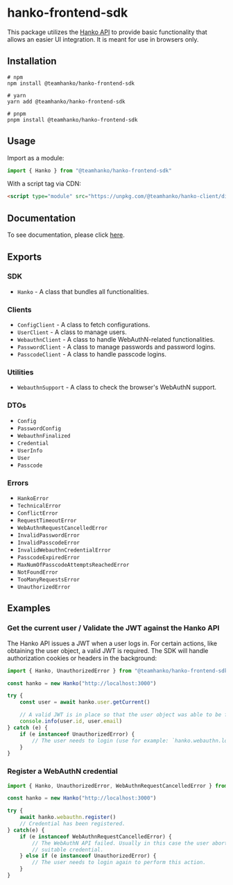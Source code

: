 # hanko-frontend-sdk

This package utilizes the [Hanko API](https://github.com/teamhanko/hanko/blob/main/backend/README.md) to provide basic
functionality that allows an easier UI integration. It is meant for use in browsers only.

## Installation

```shell
# npm
npm install @teamhanko/hanko-frontend-sdk

# yarn
yarn add @teamhanko/hanko-frontend-sdk

# pnpm
pnpm install @teamhanko/hanko-frontend-sdk
```

## Usage

Import as a module:

```typescript
import { Hanko } from "@teamhanko/hanko-frontend-sdk"
```

With a script tag via CDN:

```html
<script type="module" src="https://unpkg.com/@teamhanko/hanko-client/dist/sdk.js">
```

## Documentation

To see documentation, please click [here](https://todo.todo).

## Exports

### SDK

- `Hanko` - A class that bundles all functionalities.

### Clients

- `ConfigClient` - A class to fetch configurations.
- `UserClient` - A class to manage users.
- `WebauthnClient` - A class to handle WebAuthN-related functionalities.
- `PasswordClient` - A class to manage passwords and password logins.
- `PasscodeClient` - A class to handle passcode logins.

### Utilities

- `WebauthnSupport` - A class to check the browser's WebAuthN support.

### DTOs

- `Config`
- `PasswordConfig`
- `WebauthnFinalized`
- `Credential`
- `UserInfo`
- `User`
- `Passcode`

### Errors

- `HankoError`
- `TechnicalError`
- `ConflictError`
- `RequestTimeoutError`
- `WebAuthnRequestCancelledError`
- `InvalidPasswordError`
- `InvalidPasscodeError`
- `InvalidWebauthnCredentialError`
- `PasscodeExpiredError`
- `MaxNumOfPasscodeAttemptsReachedError`
- `NotFoundError`
- `TooManyRequestsError`
- `UnauthorizedError`

## Examples

### Get the current user / Validate the JWT against the Hanko API

The Hanko API issues a JWT when a user logs in. For certain actions, like obtaining the user object, a valid
JWT is required. The SDK will handle authorization cookies or headers in the background:

```typescript
import { Hanko, UnauthorizedError } from "@teamhanko/hanko-frontend-sdk"

const hanko = new Hanko("http://localhost:3000")

try {
    const user = await hanko.user.getCurrent()

    // A valid JWT is in place so that the user object was able to be fetched.
    console.info(user.id, user.email)
} catch (e) {
    if (e instanceof UnauthorizedError) {
        // The user needs to login (use for example: `hanko.webauthn.login()`) to perform this action.
    }
}
```

### Register a WebAuthN credential

```typescript
import { Hanko, UnauthorizedError, WebAuthnRequestCancelledError } from "@teamhanko/hanko-frontend-sdk"

const hanko = new Hanko("http://localhost:3000")

try {
    await hanko.webauthn.register()
    // Credential has been registered.
} catch(e) {
    if (e instanceof WebAuthnRequestCancelledError) {
        // The WebAuthN API failed. Usually in this case the user aborted the WebAuthN dialog or there was no
        // suitable credential.
    } else if (e instanceof UnauthorizedError) {
        // The user needs to login again to perform this action.
    }
}
```
